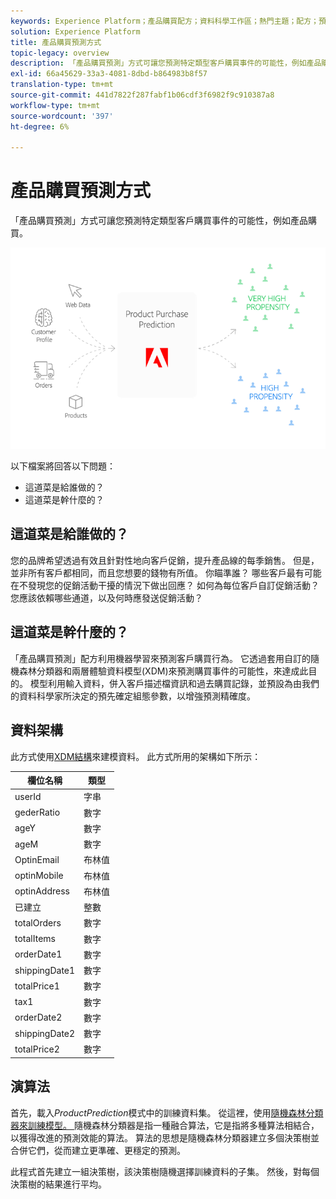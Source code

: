 ```yaml
---
keywords: Experience Platform；產品購買配方；資料科學工作區；熱門主題；配方；預建配方
solution: Experience Platform
title: 產品購買預測方式
topic-legacy: overview
description: 「產品購買預測」方式可讓您預測特定類型客戶購買事件的可能性，例如產品購買。
exl-id: 66a45629-33a3-4081-8dbd-b864983b8f57
translation-type: tm+mt
source-git-commit: 441d7822f287fabf1b06cdf3f6982f9c910387a8
workflow-type: tm+mt
source-wordcount: '397'
ht-degree: 6%

---
```


# 產品購買預測方式

「產品購買預測」方式可讓您預測特定類型客戶購買事件的可能性，例如產品購買。

![](../images/pre-built-recipes/ppp_bigpicture.png)

以下檔案將回答以下問題：
* 這道菜是給誰做的？
* 這道菜是幹什麼的？

## 這道菜是給誰做的？

您的品牌希望透過有效且針對性地向客戶促銷，提升產品線的每季銷售。 但是，並非所有客戶都相同，而且您想要的錢物有所值。 你瞄準誰？ 哪些客戶最有可能在不發現您的促銷活動干擾的情況下做出回應？ 如何為每位客戶自訂促銷活動？ 您應該依賴哪些通道，以及何時應發送促銷活動？

## 這道菜是幹什麼的？

「產品購買預測」配方利用機器學習來預測客戶購買行為。 它透過套用自訂的隨機森林分類器和兩層體驗資料模型(XDM)來預測購買事件的可能性，來達成此目的。 模型利用輸入資料，併入客戶描述檔資訊和過去購買記錄，並預設為由我們的資料科學家所決定的預先確定組態參數，以增強預測精確度。

## 資料架構

此方式使用[XDM結構](../../xdm/home.md)來建模資料。 此方式所用的架構如下所示：

| 欄位名稱 | 類型 |
| --- | --- |
| userId | 字串 |
| gederRatio | 數字 |
| ageY | 數字 |
| ageM | 數字 |
| OptinEmail | 布林值 |
| optinMobile | 布林值 |
| optinAddress | 布林值 |
| 已建立 | 整數 |
| totalOrders | 數字 |
| totalItems | 數字 |
| orderDate1 | 數字 |
| shippingDate1 | 數字 |
| totalPrice1 | 數字 |
| tax1 | 數字 |
| orderDate2 | 數字 |
| shippingDate2 | 數字 |
| totalPrice2 | 數字 |


## 演算法

首先，載入&#x200B;*ProductPrediction*&#x200B;模式中的訓練資料集。 從這裡，使用[隨機森林分類器來訓練模型。 ](https://scikit-learn.org/stable/modules/generated/sklearn.ensemble.RandomForestClassifier.html)隨機森林分類器是指一種融合算法，它是指將多種算法相結合，以獲得改進的預測效能的算法。 算法的思想是隨機森林分類器建立多個決策樹並合併它們，從而建立更準確、更穩定的預測。

此程式首先建立一組決策樹，該決策樹隨機選擇訓練資料的子集。 然後，對每個決策樹的結果進行平均。
